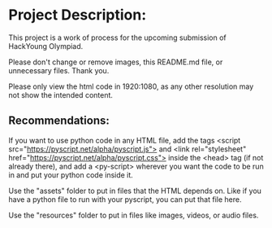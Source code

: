 # Project Description:
This project is a work of process for the upcoming submission of HackYoung Olympiad.

Please don't change or remove images, this README.md file, or unnecessary files. Thank you.

Please only view the html code in 1920:1080, as any other resolution may not show the intended content.

## Recommendations:
If you want to use python code in any HTML file, add the tags \<script src="https://pyscript.net/alpha/pyscript.js"></script> and \<link rel="stylesheet" href="https://pyscript.net/alpha/pyscript.css"> inside the \<head> tag (if not already there), and add a \<py-script></py-script> wherever you want the code to be run in and put your python code inside it.

Use the "assets" folder to put in files that the HTML depends on. Like if you have a python file to run with your pyscript, you can put that file here.

Use the "resources" folder to put in files like images, videos, or audio files.
